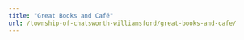 ```yaml
---
title: "Great Books and Café"
url: /township-of-chatsworth-williamsford/great-books-and-cafe/
---
```

